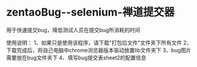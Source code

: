 # zentaoBug--selenium-禅道提交器

用于快速提交bug，降低测试人员在提交bug所消耗的时间

使用说明：
    1、如果只是使用该程序，请下载"打包后文件"文件夹下所有文件
    2、下载完成后，将自己电脑中chrome浏览器版本驱动放置lib文件夹下
    3、bug图片需要放在bug文件夹下
    4、填写bug提交表sheet2的配置信息
    
